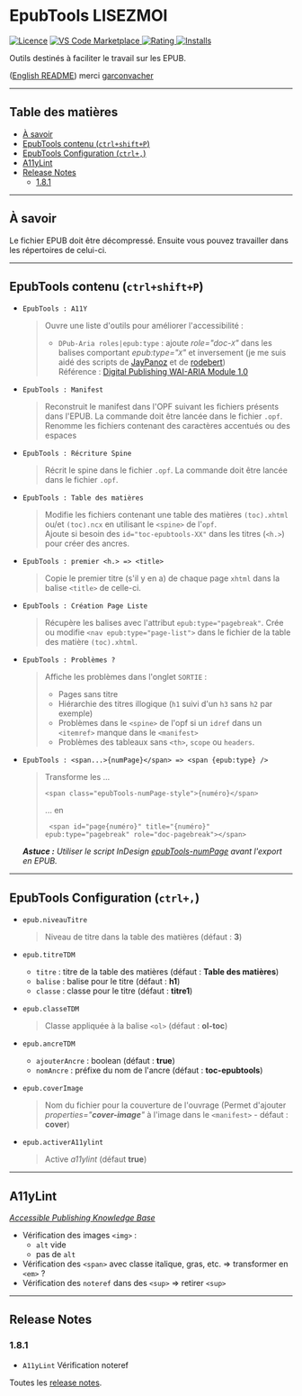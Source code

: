 # EpubTools LISEZMOI <!-- omit in toc -->

[![Licence](https://img.shields.io/github/license/civodulab/epubtools.svg)](https://github.com/civodulab/epubtools)
[![VS Code Marketplace](https://vsmarketplacebadge.apphb.com/version-short/civodulab.epubtools.svg) ![Rating](https://vsmarketplacebadge.apphb.com/rating-short/civodulab.epubtools.svg) ![Installs](https://vsmarketplacebadge.apphb.com/installs/civodulab.epubtools.svg)](https://marketplace.visualstudio.com/items?itemName=civodulab.epubtools)

Outils destinés à faciliter le travail sur les EPUB.

([English README](README.en.md)) merci [garconvacher](https://github.com/garconvacher)

***

## Table des matières <!-- omit in toc -->
- [À savoir](#%C3%A0-savoir)
- [EpubTools contenu (`ctrl+shift+P`)](#epubtools-contenu-ctrlshiftp)
- [EpubTools Configuration (`ctrl+,`)](#epubtools-configuration-ctrl)
- [A11yLint](#a11ylint)
- [Release Notes](#release-notes)
  - [1.8.1](#181)

***

## À savoir

Le fichier EPUB doit être décompressé. Ensuite vous pouvez travailler dans les répertoires de celui-ci.

* * *

## EpubTools contenu (`ctrl+shift+P`)

- `EpubTools : A11Y`
  > Ouvre une liste d'outils pour améliorer l'accessibilité :
  > - `DPub-Aria roles|epub:type` : ajoute _role="doc-`X`"_ dans les balises comportant _epub:type="`X`"_ et inversement (je me suis aidé des scripts de [JayPanoz](https://gist.github.com/JayPanoz/45896f17a69892de9a121d701c578d1e) et de [rodebert](https://gist.github.com/rodebert/81837a2676cf2c04819a582c3eb49c13))  
  > Référence : [Digital Publishing WAI-ARIA Module 1.0](https://www.w3.org/TR/dpub-aria-1.0/)

- `EpubTools : Manifest`
  > Reconstruit le manifest dans l'OPF suivant les fichiers présents dans l'EPUB. La commande doit être lancée dans le fichier `.opf`.  
  > Renomme les fichiers contenant des caractères accentués ou des espaces

- `EpubTools : Récriture Spine`
  > Récrit le spine dans le fichier `.opf`. La commande doit être lancée dans le fichier `.opf`.  

- `EpubTools : Table des matières`

  > Modifie les fichiers contenant une table des matières `(toc).xhtml` ou/et `(toc).ncx` en utilisant le `<spine>` de l'`opf`.  
  > Ajoute si besoin des `id="toc-epubtools-XX"` dans les titres (`<h.>`) pour créer des ancres.

- `EpubTools : premier <h.> => <title>`

  > Copie le premier titre (s'il y en a) de chaque page `xhtml` dans la balise `<title>` de celle-ci.

- `EpubTools : Création Page Liste`

  >  Récupère les balises avec l'attribut `epub:type="pagebreak"`. Crée ou modifie `<nav epub:type="page-list">` dans le fichier de la table des matière `(toc).xhtml`.

- `EpubTools : Problèmes ?`

  >  Affiche les problèmes dans l'onglet `SORTIE` :
  > - Pages sans titre
  > - Hiérarchie des titres illogique (`h1` suivi d'un `h3` sans `h2` par exemple)
  > - Problèmes dans le `<spine>` de l'opf si un `idref` dans un `<itemref>` manque dans le `<manifest>`
  > - Problèmes des tableaux sans `<th>`, `scope` ou `headers`.

- `EpubTools : <span...>{numPage}</span> => <span {epub:type} />`

  >  Transforme les ...
  > ```xhtml
  > <span class="epubTools-numPage-style">{numéro}</span>
  > ```
  > ... en
  > ```xhtml
  >  <span id="page{numéro}" title="{numéro}" epub:type="pagebreak" role="doc-pagebreak"></span>
  >  ```

  _**Astuce :** Utiliser le script InDesign [epubTools-numPage](https://github.com/civodulab/epubTools-numPage) avant l'export en EPUB._

* * *

## EpubTools Configuration (`ctrl+,`)

- `epub.niveauTitre`
  > Niveau de titre dans la table des matières (défaut : **3**)

- `epub.titreTDM`
  - `titre` : titre de la table des matières (défaut : **Table des matières**)
  - `balise` : balise pour le titre (défaut : **h1**)
  - `classe` : classe pour le titre (défaut : **titre1**)

- `epub.classeTDM`
  > Classe appliquée à la balise `<ol>` (défaut : **ol-toc**)

- `epub.ancreTDM`
  - `ajouterAncre` : boolean  (défaut : **true**)
  - `nomAncre` : préfixe du nom de l'ancre (défaut : **toc-epubtools**)

- `epub.coverImage`
  > Nom du fichier pour la couverture de l'ouvrage (Permet d'ajouter  _properties="**cover-image**"_ à l'image dans le `<manifest>` - défaut : **cover**)

- `epub.activerA11ylint`
  > Active _a11ylint_ (défaut **true**)

* * *

## A11yLint
_[Accessible Publishing Knowledge Base](http://kb.daisy.org/publishing/)_
- Vérification des images `<img>` :
  - `alt` vide
  - pas de `alt`
- Vérification des `<span>` avec classe italique, gras, etc. => transformer en `<em>` ?
- Vérification des `noteref` dans des `<sup>` => retirer `<sup>`

* * *

## Release Notes

### 1.8.1

- `A11yLint` Vérification noteref

Toutes les [release notes](CHANGELOG.md).